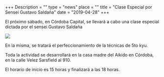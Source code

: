 +++
Description = ""
type = "news"
place = ""
title = "Clase Especial por Sensei Gustavo Saldaña"
date = "2019-04-28"
+++

El próximo sábado, en Córdoba Capital, se llevará a cabo una clase especial dictada por el sensei
Gustavo Saldaña

<img src="/images/events/poster_clase_especial_20190504.jpg" class="img-responsive center-block" />

En la misma, se tratará el perfeccionamiento de la técnicas de 5to kyu.

Toda la actividad se desarrollará en la casa madre del Aikido en Córdoba,
en la calle Velez Sarsfield al 910.

El horario de inicio es 15 horas y finalizará a las 18 horas.
